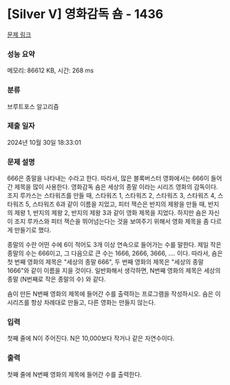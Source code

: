 # [Silver V] 영화감독 숌 - 1436 

[문제 링크](https://www.acmicpc.net/problem/1436) 

### 성능 요약

메모리: 86612 KB, 시간: 268 ms

### 분류

브루트포스 알고리즘

### 제출 일자

2024년 10월 30일 18:33:01

### 문제 설명

<p>666은 종말을 나타내는 수라고 한다. 따라서, 많은 블록버스터 영화에서는 666이 들어간 제목을 많이 사용한다. 영화감독 숌은 세상의 종말 이라는 시리즈 영화의 감독이다. 조지 루카스는 스타워즈를 만들 때, 스타워즈 1, 스타워즈 2, 스타워즈 3, 스타워즈 4, 스타워즈 5, 스타워즈 6과 같이 이름을 지었고, 피터 잭슨은 반지의 제왕을 만들 때, 반지의 제왕 1, 반지의 제왕 2, 반지의 제왕 3과 같이 영화 제목을 지었다. 하지만 숌은 자신이 조지 루카스와 피터 잭슨을 뛰어넘는다는 것을 보여주기 위해서 영화 제목을 좀 다르게 만들기로 했다.</p>

<p>종말의 수란 어떤 수에 6이 적어도 3개 이상 연속으로 들어가는 수를 말한다. 제일 작은 종말의 수는 666이고, 그 다음으로 큰 수는 1666, 2666, 3666, .... 이다. 따라서, 숌은 첫 번째 영화의 제목은 "세상의 종말 666", 두 번째 영화의 제목은 "세상의 종말 1666"와 같이 이름을 지을 것이다. 일반화해서 생각하면, N번째 영화의 제목은 세상의 종말 (N번째로 작은 종말의 수) 와 같다.</p>

<p>숌이 만든 N번째 영화의 제목에 들어간 수를 출력하는 프로그램을 작성하시오. 숌은 이 시리즈를 항상 차례대로 만들고, 다른 영화는 만들지 않는다.</p>

### 입력 

 <p>첫째 줄에 N이 주어진다. N은 10,000보다 작거나 같은 자연수이다.</p>

### 출력 

 <p>첫째 줄에 N번째 영화의 제목에 들어간 수를 출력한다.</p>

